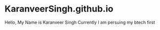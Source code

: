 # KaranveerSingh.github.io
Hello,
My Name is Karanveer Singh
Currently I am persuing my btech first


